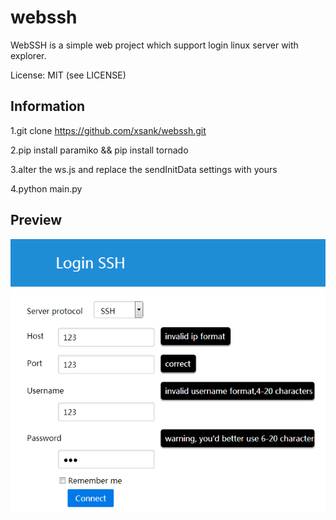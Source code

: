 webssh
====================


WebSSH is a simple web project which support login linux server with explorer.

License: MIT (see LICENSE)

Information
-----------

1.git clone https://github.com/xsank/webssh.git

2.pip install paramiko && pip install tornado

3.alter the ws.js and replace the sendInitData settings with yours

4.python main.py


Preview
-------

![image](https://raw.githubusercontent.com/xsank/webssh/master/preview/webssh.png "Preview image")

